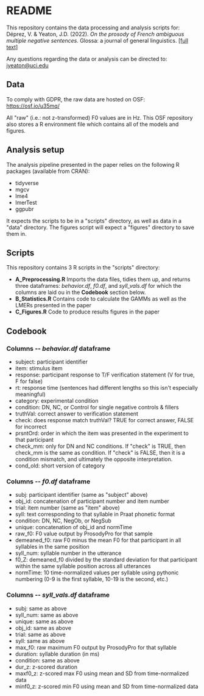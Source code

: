 # README
This repository contains the data processing and analysis scripts for:
Déprez, V. & Yeaton, J.D. (2022). _On the prosody of French ambiguous multiple negative sentences._ Glossa: a journal of general linguistics. [[full text]](https://www.glossa-journal.org/article/id/5756/)

Any questions regarding the data or analysis can be directed to: jyeaton@uci.edu

## Data
To comply with GDPR, the raw data are hosted on OSF: https://osf.io/u35mq/

All "raw" (i.e.: not z-transformed) F0 values are in Hz.
This OSF repository also stores a R environment file which contains all of the models and figures.

## Analysis setup
The analysis pipeline presented in the paper relies on the following R packages (available from CRAN):
- tidyverse
- mgcv
- lme4
- lmerTest
- ggpubr

It expects the scripts to be in a "scripts" directory, as well as data in a "data" directory. The figures script will expect a "figures" directory to save them in.

## Scripts
This repository contains 3 R scripts in the "scripts" directory:
- **A_Preprocessing.R** Imports the data files, tidies them up, and returns three dataframes: _behavior.df_, _f0.df_, and _syll_vals.df_ for which the columns are laid ou in the **Codebook** section below.
- **B_Statistics.R** Contains code to calculate the GAMMs as well as the LMERs presented in the paper
- **C_Figures.R** Code to produce results figures in the paper

## Codebook
### Columns -- _behavior.df_ dataframe
- subject: participant identifier
- item: stimulus item
- response: participant response to T/F verification statement (V for true, F for false)
- rt: response time (sentences had different lengths so this isn't especially meaningful)
- category: experimental condition
- condition: DN, NC, or Control for single negative controls & fillers 
- truthVal: correct answer to verification statement
- check: does response match truthVal? TRUE for correct answer, FALSE for incorrect
- prsntOrd: order in which the item was presented in the experiment to that participant
- check_mm: only for DN and NC conditions. If "check" is TRUE, then check_mm is the same as condition. If "check" is FALSE, then it is a condition mismatch, and ultimately the opposite interpretation.
- cond_old: short version of category

### Columns -- _f0.df_ dataframe
- subj: participant identifier (same as "subject" above)
- obj_id: concatenation of participant number and item number
- trial: item number (same as "item" above)
- syll: text corresponding to that syllable in Praat phonetic format
- condition: DN, NC, NegOb, or NegSub
- unique: concatenation of obj_id and normTime
- raw_f0: F0 value output by ProsodyPro for that sample
- demeaned_f0: raw F0 minus the mean F0 for that participant in all syllables in the same position
- syll_num: syllable number in the utterance
- f0_Z: demeaned_f0 divided by the standard deviation for that participant within the same syllable position across all utterances
- normTime: 10 time-normalized values per syllable using pythonic numbering (0-9 is the first syllable, 10-19 is the second, etc.)

### Columns -- _syll_vals.df_ dataframe
- subj: same as above
- syll_num: same as above
- unique: same as above
- obj_id: same as above
- trial: same as above
- syll: same as above
- max_f0: raw maximum F0 output by ProsodyPro for that syllable
- duration: syllable duration (in ms)
- condition: same as above
- dur_z: z-scored duration
- maxf0_z: z-scored max F0 using mean and SD from time-normalized data
- minf0_z: z-scored min F0 using mean and SD from time-normalized data
